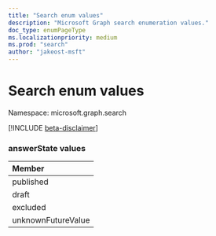 ```yaml
---
title: "Search enum values"
description: "Microsoft Graph search enumeration values."
doc_type: enumPageType
ms.localizationpriority: medium
ms.prod: "search"
author: "jakeost-msft"
---
```


# Search enum values

Namespace: microsoft.graph.search

[!INCLUDE [beta-disclaimer](../../includes/beta-disclaimer.md)]

### answerState values

|Member|
|:---|
|published|
|draft|
|excluded|
|unknownFutureValue|

<!--
{
  "type": "#page.annotation",
  "namespace": "microsoft.graph.search"
}
-->
